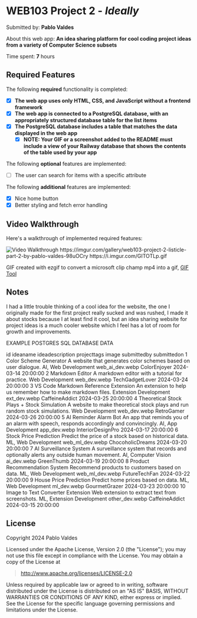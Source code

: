 # WEB103 Project 2 - *Ideally*

Submitted by: **Pablo Valdes**

About this web app: **An idea sharing platform for cool coding project ideas from a variety of Computer Science subsets**

Time spent: **7** hours

## Required Features

The following **required** functionality is completed:

<!-- Make sure to check off completed functionality below -->
- [x] **The web app uses only HTML, CSS, and JavaScript without a frontend framework**
- [x] **The web app is connected to a PostgreSQL database, with an appropriately structured database table for the list items**
- [x] **The PostgreSQL database includes a table that matches the data displayed in the web app**
  - [x] **NOTE: Your GIF or a screenshot added to the README must include a view of your Railway database that shows the contents of the table used by your app**

The following **optional** features are implemented:

- [ ] The user can search for items with a specific attribute

The following **additional** features are implemented:

- [x] Nice home button
- [x] Better styling and fetch error handling

## Video Walkthrough

Here's a walkthrough of implemented required features:

<img src='https://i.imgur.com/GITOTLp.gif' title='Video Walkthrough' width='' alt='Video Walkthrough' />
https://imgur.com/gallery/web103-project-2-listicle-part-2-by-pablo-valdes-98uOCry
https://i.imgur.com/GITOTLp.gif

GIF created with ezgif to convert a microsoft clip champ mp4 into a gif, [GIF Tool](https://ezgif.com/video-to-gif#:~:text=Convert%20your%20mp4,%20avi,%20WebM%20and%20other%20video%20files%20to)

## Notes

I had a little trouble thinking of a cool idea for the website, the one I originally made for the first project really sucked and was rushed, I made it about stocks because I at least find it cool, but an idea sharing website for project ideas is a much cooler website which I feel has a lot of room for growth and improvements.

EXAMPLE POSTGRES SQL DATABASE DATA

id	ideaname	ideadescription	projecttags	image	submittedby	submittedon
1	Color Scheme Generator	A website that generates color schemes based on user dialogue.	AI, Web Development	web_ai_dev.webp	ColorEnjoyer	2024-03-14 20:00:00
2	Markdown Editor	A markdown editor with a tutorial for practice.	Web Development	web_dev.webp	TechGadgetLover	2024-03-24 20:00:00
3	VS Code Markdown Reference Extension	An extension to help us remember how to make markdown files.	Extension Development	ext_dev.webp	CaffeineAddict	2024-03-25 20:00:00
4	Theoretical Stock Plays + Stock Simulation	A website to make theoretical stock plays and run random stock simulations.	Web Development	web_dev.webp	RetroGamer	2024-03-26 20:00:00
5	AI Reminder Alarm Bot	An app that reminds you of an alarm with speech, responds accordingly and convincingly.	AI, App Development	app_dev.webp	InteriorDesignPro	2024-03-17 20:00:00
6	Stock Price Prediction	Predict the price of a stock based on historical data.	ML, Web Development	web_ml_dev.webp	ChocoholicDreams	2024-03-20 20:00:00
7	AI Surveillance System	A surveillance system that records and optionally alerts any outside human movement.	AI, Computer Vision	ai_dev.webp	GreenThumb	2024-03-19 20:00:00
8	Product Recommendation System	Recommend products to customers based on data.	ML, Web Development	web_ml_dev.webp	FutureTechFan	2024-03-22 20:00:00
9	House Price Prediction	Predict home prices based on data.	ML, Web Development	ml_dev.webp	GourmetGrazer	2024-03-23 20:00:00
10	Image to Text Converter Extension	Web extension to extract text from screenshots.	ML, Extension Development	other_dev.webp	CaffeineAddict	2024-03-15 20:00:00

## License

Copyright 2024 Pablo Valdes

Licensed under the Apache License, Version 2.0 (the "License"); you may not use this file except in compliance with the License. You may obtain a copy of the License at

> http://www.apache.org/licenses/LICENSE-2.0

Unless required by applicable law or agreed to in writing, software distributed under the License is distributed on an "AS IS" BASIS, WITHOUT WARRANTIES OR CONDITIONS OF ANY KIND, either express or implied. See the License for the specific language governing permissions and limitations under the License.
